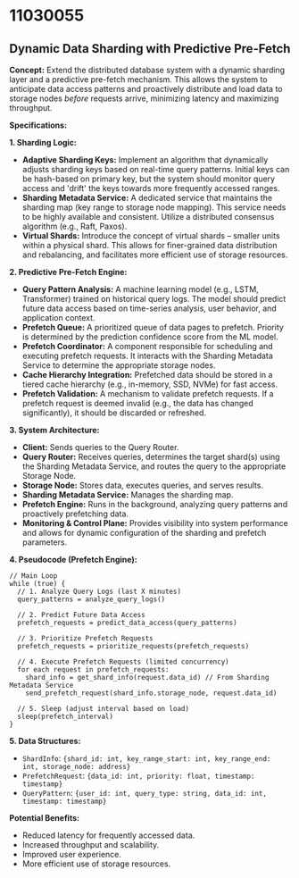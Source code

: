# 11030055

## Dynamic Data Sharding with Predictive Pre-Fetch

**Concept:** Extend the distributed database system with a dynamic sharding layer and a predictive pre-fetch mechanism. This allows the system to anticipate data access patterns and proactively distribute and load data to storage nodes *before* requests arrive, minimizing latency and maximizing throughput.

**Specifications:**

**1. Sharding Logic:**

*   **Adaptive Sharding Keys:** Implement an algorithm that dynamically adjusts sharding keys based on real-time query patterns. Initial keys can be hash-based on primary key, but the system should monitor query access and 'drift' the keys towards more frequently accessed ranges.
*   **Sharding Metadata Service:** A dedicated service that maintains the sharding map (key range to storage node mapping). This service needs to be highly available and consistent. Utilize a distributed consensus algorithm (e.g., Raft, Paxos).
*   **Virtual Shards:** Introduce the concept of virtual shards – smaller units within a physical shard. This allows for finer-grained data distribution and rebalancing, and facilitates more efficient use of storage resources.

**2. Predictive Pre-Fetch Engine:**

*   **Query Pattern Analysis:**  A machine learning model (e.g., LSTM, Transformer) trained on historical query logs.  The model should predict future data access based on time-series analysis, user behavior, and application context.
*   **Prefetch Queue:** A prioritized queue of data pages to prefetch. Priority is determined by the prediction confidence score from the ML model.
*   **Prefetch Coordinator:**  A component responsible for scheduling and executing prefetch requests. It interacts with the Sharding Metadata Service to determine the appropriate storage nodes.
*   **Cache Hierarchy Integration:** Prefetched data should be stored in a tiered cache hierarchy (e.g., in-memory, SSD, NVMe) for fast access.
*   **Prefetch Validation:**  A mechanism to validate prefetch requests.  If a prefetch request is deemed invalid (e.g., the data has changed significantly), it should be discarded or refreshed.

**3. System Architecture:**

*   **Client:**  Sends queries to the Query Router.
*   **Query Router:** Receives queries, determines the target shard(s) using the Sharding Metadata Service, and routes the query to the appropriate Storage Node.
*   **Storage Node:** Stores data, executes queries, and serves results.
*   **Sharding Metadata Service:** Manages the sharding map.
*   **Prefetch Engine:** Runs in the background, analyzing query patterns and proactively prefetching data.
*   **Monitoring & Control Plane:** Provides visibility into system performance and allows for dynamic configuration of the sharding and prefetch parameters.

**4. Pseudocode (Prefetch Engine):**

```
// Main Loop
while (true) {
  // 1. Analyze Query Logs (last X minutes)
  query_patterns = analyze_query_logs()

  // 2. Predict Future Data Access
  prefetch_requests = predict_data_access(query_patterns)

  // 3. Prioritize Prefetch Requests
  prefetch_requests = prioritize_requests(prefetch_requests)

  // 4. Execute Prefetch Requests (limited concurrency)
  for each request in prefetch_requests:
    shard_info = get_shard_info(request.data_id) // From Sharding Metadata Service
    send_prefetch_request(shard_info.storage_node, request.data_id)

  // 5. Sleep (adjust interval based on load)
  sleep(prefetch_interval)
}
```

**5. Data Structures:**

*   `ShardInfo`: `{shard_id: int, key_range_start: int, key_range_end: int, storage_node: address}`
*   `PrefetchRequest`: `{data_id: int, priority: float, timestamp: timestamp}`
*   `QueryPattern`: `{user_id: int, query_type: string, data_id: int, timestamp: timestamp}`

**Potential Benefits:**

*   Reduced latency for frequently accessed data.
*   Increased throughput and scalability.
*   Improved user experience.
*   More efficient use of storage resources.